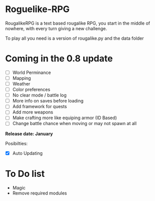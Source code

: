 # Roguelike-RPG
RougalikeRPG is a text based rougalike RPG, you start in the middle of nowhere, with every turn giving a new challenge.

To play all you need is a version of rougalike.py and the data folder


# Coming in the 0.8 update
- [ ] World Perminance
- [ ] Mapping
- [ ] Weather
- [ ] Color preferences
- [ ] No clear mode / battle log
- [ ] More info on saves before loading
- [ ] Add framework for quests
- [ ] Add more weapons
- [ ] Make crafting more like equiping armor (ID Based)
- [ ] Change battle chance when moving or may not spawn at all

__Release date:  January__

Posibilties:
- [x] Auto Updating

# To Do list
- Magic
- Remove required modules
